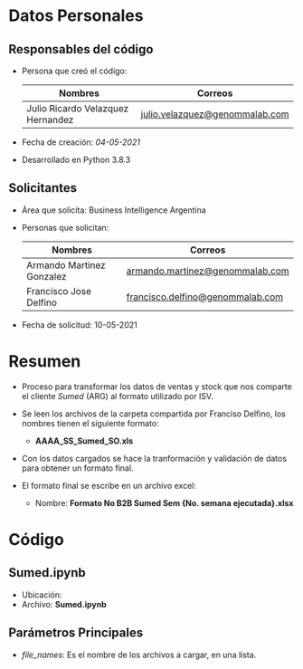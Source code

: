 # Datos Personales 

## Responsables del código

- Persona que creó el código:

    | Nombres | Correos |
    |---------|---------|
    | Julio Ricardo Velazquez Hernandez | julio.velazquez@genommalab.com |

- Fecha de creación: *04-05-2021* <br>
- Desarrollado en Python 3.8.3


## Solicitantes

- Área que solicita: Business Intelligence Argentina

- Personas que solicitan:

    | Nombres | Correos |
    |---------|---------|
    | Armando Martinez Gonzalez | armando.martinez@genommalab.com |
    | Francisco Jose Delfino | francisco.delfino@genommalab.com |

- Fecha de solicitud: 10-05-2021


# Resumen

- Proceso para transformar los datos de ventas y stock que nos comparte el cliente *Sumed* (ARG) al formato utilizado por ISV.
- Se leen los archivos de la carpeta compartida por Franciso Delfino, los nombres tienen el siguiente formato:
  - **AAAA_SS_Sumed_SO.xls**

- Con los datos cargados se hace la tranformación y validación de datos para obtener un formato final.

- El formato final se escribe en un archivo excel:
  - Nombre: **Formato No B2B Sumed Sem {No. semana ejecutada}.xlsx**

# Código

## Sumed.ipynb

- Ubicación: 
- Archivo: **Sumed.ipynb**
## Parámetros Principales

- *file_names*: Es el nombre de los archivos a cargar, en una lista.